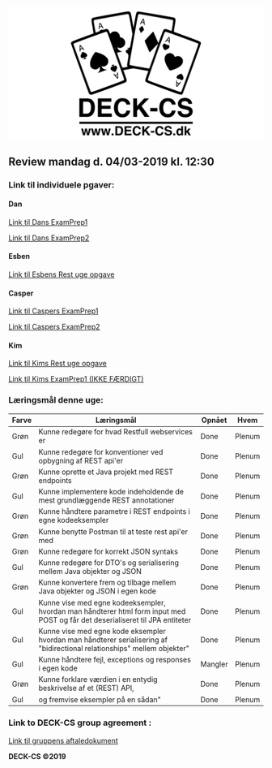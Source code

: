 <img src="Banner-top-DCS.png" width="700" align="center"/>  

## Review mandag d. 04/03-2019 kl. 12:30 ##

### Link til individuele pgaver: ###
#### Dan ####
[Link til Dans ExamPrep1](https://github.com/godlikecpu/pethospital) 

[Link til Dans ExamPrep2](https://github.com/godlikecpu/rdg)

#### Esben ####
[Link til Esbens Rest uge opgave](https://github.com/Edunno/RESTopg1) 

#### Casper ####
[Link til Caspers ExamPrep1](https://github.com/Marx02/PetHospital) 

[Link til Caspers ExamPrep2](https://github.com/Marx02/RestPrep2) 

#### Kim ####
[Link til Kims Rest uge opgave](https://github.com/KimHotDK/restday1) 

[Link til Kims ExamPrep1 (IKKE FÆRDIGT)](https://github.com/KimHotDK/PetHospital) 

### Læringsmål denne uge:

Farve | Læringsmål | Opnået | Hvem
------------ | ------------- | ------------- | -------------
Grøn | Kunne redegøre for hvad Restfull webservices er | Done | Plenum
Gul | Kunne redegøre for konventioner ved opbygning af REST api'er | Done | Plenum
Grøn | Kunne oprette et Java projekt med REST endpoints | Done | Plenum
Gul | Kunne implementere kode indeholdende de mest grundlæggende REST annotationer | Done | Plenum
Grøn | Kunne håndtere parametre i REST endpoints i egne kodeeksempler | Done | Plenum
Grøn | Kunne benytte Postman til at teste rest api'er med | Done | Plenum
Grøn | Kunne redegøre for korrekt JSON syntaks | Done | Plenum
Gul | Kunne redegøre for DTO's og serialisering mellem Java objekter og JSON | Done | Plenum
Grøn | Kunne konvertere frem og tilbage mellem Java objekter og JSON i egen kode | Done | Plenum
Gul | Kunne vise med egne kodeeksempler, hvordan man håndterer html form input med POST og får det deserialiseret til JPA entiteter | Done | Plenum
Gul | Kunne vise med egne kode eksempler hvordan man håndterer serialisering af "bidirectional relationships" mellem objekter" | Done | Plenum
Gul | Kunne håndtere fejl, exceptions og responses i egen kode | Mangler | Plenum
Grøn | Kunne forklare værdien i en entydig beskrivelse af et (REST) API,  | Done | Plenum
Gul | og fremvise eksempler på en sådan" | Done | Plenum

### Link to DECK-CS group agreement :
[Link til gruppens aftaledokument](https://docs.google.com/document/d/1uSLKk3kQAV3UQ0Y1XKtVFQ_YJ_gXrON00-IDqS8o5s4/edit?usp=sharing) 

**DECK-CS ©2019**
